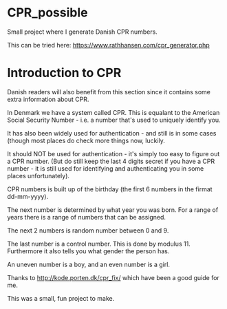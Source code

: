 # CPR_possible
Small project where I generate Danish CPR numbers.

This can be tried here: https://www.rathhansen.com/cpr_generator.php

Introduction to CPR
===================
Danish readers will also benefit from this section since it contains some extra information about CPR.

In Denmark we have a system called CPR. This is equalant to the American Social Security Number -
i.e. a number that's used to uniquely identify you.

It has also been widely used for authentication - and still is in some cases (though most places do check
more things now, luckily.

It should NOT be used for authentication - it's simply too easy to figure out a CPR number. (But do still keep the last 4 digits secret
if you have a CPR number - it is still used for identifying and authenticating you in some places unfortunately).

CPR numbers is built up of the birthday (the first 6 numbers in the firmat dd-mm-yyyy).

The next number is determined by what year you was born. For a range of years there is a range of numbers that can be assigned.

The next 2 numbers is random number between 0 and 9.

The last number is a control number. This is done by modulus 11. Furthermore it also tells you what gender the person has.

An uneven number is a boy, and an even number is a girl.

Thanks to http://kode.porten.dk/cpr_fix/ which have been a good guide for me.

This was a small, fun project to make.


